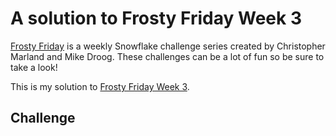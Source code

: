 # A solution to Frosty Friday Week 3

[Frosty Friday][fros] is a weekly Snowflake challenge series
created by Christopher Marland and Mike Droog.
These challenges can be a lot of fun so be sure to take a look!

This is my solution to [Frosty Friday Week 3][ffw3].

## Challenge

[fros]: https://frostyfriday.org/
[ffw3]: https://frostyfriday.org/blog/2022/07/15/week-3-basic/

